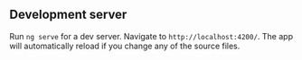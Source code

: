 
## Development server

Run `ng serve` for a dev server. Navigate to `http://localhost:4200/`. The app will automatically reload if you change any of the source files.


